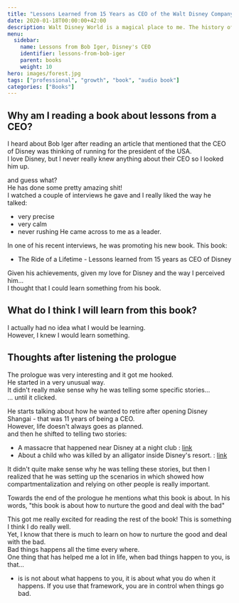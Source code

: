 ```yaml
---
title: "Lessons Learned from 15 Years as CEO of the Walt Disney Company"
date: 2020-01-18T00:00:00+42:00
description: Walt Disney World is a magical place to me. The history of the company is amazing. When I found out about this book, I knew I would be able to learn a few lessons that would be valuable to me. Even if I am not a CEO of Microsoft.
menu:
  sidebar:
    name: Lessons from Bob Iger, Disney's CEO
    identifier: lessons-from-bob-iger
    parent: books
    weight: 10
hero: images/forest.jpg
tags: ["professional", "growth", "book", "audio book"]
categories: ["Books"]
---
```


## Why am I reading a book about lessons from a CEO?
I heard about Bob Iger after reading an article that mentioned that the CEO of Disney was thinking of running for the president of the USA.  
I love Disney, but I never really knew anything about their CEO so I looked him up.  

and guess what?  
He has done some pretty amazing shit!  
I watched a couple of interviews he gave and I really liked the way he talked:
- very precise
- very calm
- never rushing
He came across to me as a leader.  

In one of his recent interviews, he was promoting his new book. This book:
- The Ride of a Lifetime - Lessons learned from 15 years as CEO of Disney

Given his achievements, given my love for Disney and the way I perceived him...  
I thought that I could learn something from his book.  

## What do I think I will learn from this book?
I actually had no idea what I would be learning.  
However, I knew I would learn something.

## Thoughts after listening the prologue
The prologue was very interesting and it got me hooked.  
He started in a very unusual way.  
It didn't really make sense why he was telling some specific stories...  
... until it clicked.
  
He starts talking about how he wanted to retire after opening Disney Shangai - that was 11 years of being a CEO.  
However, life doesn't always goes as planned.  
and then he shifted to telling two stories:
- A massacre that happened near Disney at a night club : [link](https://en.wikipedia.org/wiki/Orlando_nightclub_shooting)
- About a child who was killed by an alligator inside Disney's resort. : [link](https://en.wikipedia.org/wiki/Orlando_nightclub_shooting)

It didn't quite make sense why he was telling these stories, but then I realized that he was setting up the scenarios in which showed how compartmentalization and relying on other people is really important.

Towards the end of the prologue he mentions what this book is about.
In his words, "this book is about how to nurture the good and deal with the bad"  

This got me really excited for reading the rest of the book!
This is something I think I do really well.  
Yet, I know that there is much to learn on how to nurture the good and deal with the bad.  
Bad things happens all the time every where.  
One thing that has helped me a lot in life, when bad things happen to you, is that...  
- is is not about what happens to you, it is about what you do when it happens.
If you use that framework, you are in control when things go bad.
